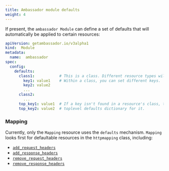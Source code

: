 ```yaml
---
title: Ambassador module defaults
weight: 4
---
```


If present, the `ambassador Module` can define a set of defaults that will automatically be applied to certain resources:

```yaml
apiVersion: getambassador.io/v3alpha1
kind:  Module
metadata:
  name:  ambassador
spec:
  config:
    defaults:
      class1:           # This is a class. Different resource types will look in different classes.
        key1: value1    # Within a class, you can set different keys.
        key2: value2
        ...
      class2:
        ...
      top_key1: value1  # If a key isn't found in a resource's class, the system will look in the
      top_key2: value2  # toplevel defaults dictionary for it.
```

### Mapping

Currently, only the `Mapping` resource uses the `defaults` mechanism. `Mapping` looks first for defaultable resources in the `httpmapping` class, including:

- [`add_request_headers`](../../using/headers/add-request-headers)
- [`add_response_headers`](../../using/headers/add-response-headers)
- [`remove_request_headers`](../../using/headers/remove-request-headers)
- [`remove_response_headers`](../../using/headers/remove-response-headers)
